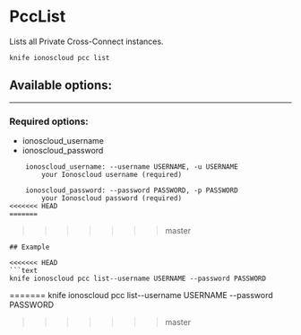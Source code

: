 # PccList

Lists all Private Cross-Connect instances.

    knife ionoscloud pcc list


## Available options:
---

### Required options:
* ionoscloud_username
* ionoscloud_password

```
    ionoscloud_username: --username USERNAME, -u USERNAME
        your Ionoscloud username (required)

    ionoscloud_password: --password PASSWORD, -p PASSWORD
        your Ionoscloud password (required)
<<<<<<< HEAD
=======

```
>>>>>>> master

```
## Example

<<<<<<< HEAD
```text
knife ionoscloud pcc list--username USERNAME --password PASSWORD
```
=======
    knife ionoscloud pcc list--username USERNAME --password PASSWORD
>>>>>>> master
